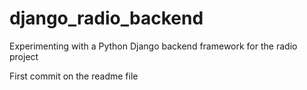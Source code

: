 # django_radio_backend
Experimenting with a Python Django backend framework for the radio project

First commit on the readme file